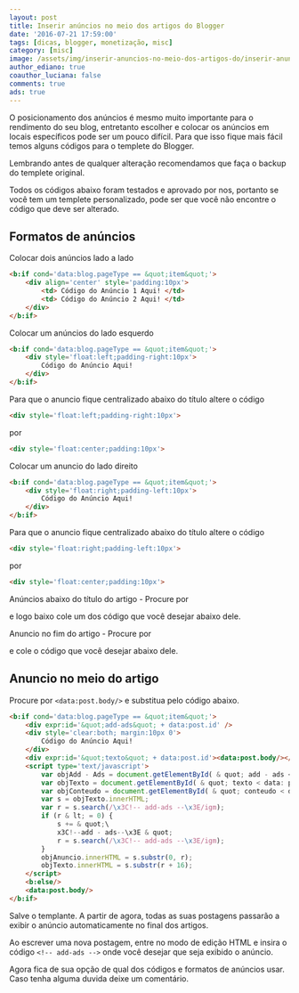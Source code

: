 ```yaml
---
layout: post
title: Inserir anúncios no meio dos artigos do Blogger
date: '2016-07-21 17:59:00'
tags: [dicas, blogger, monetização, misc]
category: [misc]
image: /assets/img/inserir-anuncios-no-meio-dos-artigos-do/inserir-anuncios-no-meio-dos-artigos-do.jpg
author_ediano: true
coauthor_luciana: false
comments: true
ads: true
---
```


O posicionamento dos anúncios é mesmo muito importante para o rendimento do seu blog, entretanto escolher e colocar os anúncios em locais específicos pode ser um pouco difícil. Para que isso fique mais fácil temos alguns códigos para o templete do Blogger.

Lembrando antes de qualquer alteração recomendamos que faça o backup do templete original.

Todos os códigos abaixo foram testados e aprovado por nos, portanto se você tem um templete personalizado, pode ser que você não encontre o código que deve ser alterado.

## Formatos de anúncios
Colocar dois anúncios lado a lado

```html
<b:if cond='data:blog.pageType == &quot;item&quot;'>
    <div align='center' style='padding:10px'>
        <td> Código do Anúncio 1 Aqui! </td>
        <td> Código do Anúncio 2 Aqui! </td>
    </div>
</b:if>
```

Colocar um anúncios do lado esquerdo

```html
<b:if cond='data:blog.pageType == &quot;item&quot;'>
    <div style='float:left;padding-right:10px'>
        Código do Anúncio Aqui!
    </div>
</b:if>
```

Para que o anuncio fique centralizado abaixo do título altere o código

```html
<div style='float:left;padding-right:10px'>
```

por

```html
<div style='float:center;padding:10px'>
```

Colocar um anuncio do lado direito

```html
<b:if cond='data:blog.pageType == &quot;item&quot;'>
    <div style='float:right;padding-left:10px'>
        Código do Anúncio Aqui!
    </div>
</b:if>
```

Para que o anuncio fique centralizado abaixo do título altere o código

```html
<div style='float:right;padding-left:10px'>
```

por

```html
<div style='float:center;padding:10px'>
```

Anúncios abaixo do título do artigo - Procure por **<div class='post-header-line-1'/>** e logo baixo cole um dos código que você desejar abaixo dele.

Anuncio no fim do artigo - Procure por **<div class='post-footer'>** e cole o código que você desejar abaixo dele.

## Anuncio no meio do artigo
Procure por `<data:post.body/>` e substitua pelo código abaixo.

```html
<b:if cond='data:blog.pageType == &quot;item&quot;'>
    <div expr:id='&quot;add-ads&quot; + data:post.id' />
    <div style='clear:both; margin:10px 0'>
        Código do Anúncio Aqui!
    </div>
    <div expr:id='&quot;texto&quot; + data:post.id'><data:post.body/></div>
    <script type='text/javascript'>
        var objAdd - Ads = document.getElementById( & quot; add - ads < data: post.id / > & quot;);
        var objTexto = document.getElementById( & quot; texto < data: post.id / > & quot;);
        var objConteudo = document.getElementById( & quot; conteudo < data: post.id / > & quot;);
        var s = objTexto.innerHTML;
        var r = s.search(/\x3C!-- add-ads --\x3E/igm);
        if (r & lt; = 0) {
            s += & quot;\
            x3C!--add - ads--\x3E & quot;
            r = s.search(/\x3C!-- add-ads --\x3E/igm);
        }
        objAnuncio.innerHTML = s.substr(0, r);
        objTexto.innerHTML = s.substr(r + 16);
    </script>
    <b:else/>
    <data:post.body/>
</b:if>
```

Salve o templante. A partir de agora, todas as suas postagens passarão a exibir o anúncio automaticamente no final dos artigos.

Ao escrever uma nova postagem, entre no modo de edição HTML e insira o código `<!-- add-ads -->` onde você desejar que seja exibido o anúncio.

Agora fica de sua opção de qual dos códigos e formatos de anúncios usar. Caso tenha alguma duvida deixe um comentário.